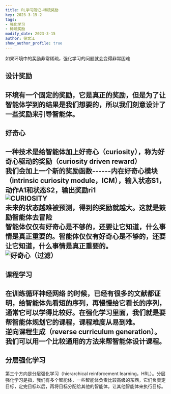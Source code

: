 ```yaml
---
title: RL学习随记-稀疏奖励
key: 2023-3-15-2
tags: 
- 强化学习
- 稀疏奖励
modify_date: 2023-3-15
author: 徐文江
show_author_profile: true
---
```


如果环境中的奖励非常稀疏，强化学习的问题就会变得非常困难         
<!--more-->     

## 设计奖励      
环境有一个固定的奖励，它是真正的奖励，但是为了让智能体学到的结果是我们想要的，所以我们刻意设计了一些奖励来引导智能体。       
-------------------        
## 好奇心       
一种技术是给智能体加上好奇心（curiosity），称为好奇心驱动的奖励（curiosity driven reward）        
我们会加上一个新的奖励函数------内在好奇心模块（intrinsic curiosity module，ICM），输入状态S1，动作A1和状态S2，输出奖励ri1       
![CURIOSITY](https://datawhalechina.github.io/easy-rl/img/ch10/10.3.png)       
未来的状态越难被预测，得到的奖励就越大。这就是鼓励智能体去冒险         
智能体仅仅有好奇心是不够的，还要让它知道，什么事情是真正重要的。智能体仅仅有好奇心是不够的，还要让它知道，什么事情是真正重要的。          
![好奇心（过滤）](https://datawhalechina.github.io/easy-rl/img/ch10/10.5.png)       
----------------------           
## 课程学习        
在训练循环神经网络 的时候，已经有很多的文献都证明，给智能体先看短的序列，再慢慢给它看长的序列，通常它可以学得比较好。在强化学习里面，我们就是要帮智能体规划它的课程，课程难度从易到难。      
逆向课程生成（reverse curriculum generation）。我们可以用一个比较通用的方法来帮智能体设计课程。         
-------------------            

## 分层强化学习     
第三个方向是分层强化学习（hierarchical reinforcement learning，HRL）。分层强化学习是指，我们有多个智能体，一些智能体负责比较高级的东西，它们负责定目标，定完目标以后，再将目标分配给其他的智能体，让其他智能体来执行目标。         
